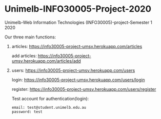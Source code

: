 # Unimelb-INFO30005-Project-2020
Unimelb-Web Information Technologies (INFO30005)-project-Semester 1 2020

Our three main functions:
1.  articles: https://info30005-project-umsv.herokuapp.com/articles

    add articles: https://info30005-project-umsv.herokuapp.com/articles/add

2.  users: https://info30005-project-umsv.herokuapp.com/users

    login: https://info30005-project-umsv.herokuapp.com/users/login
    
    register: https://info30005-project-umsv.herokuapp.com/users/register
    
    Test account for authentication(login):
        
        email: test@student.unimelb.edu.au
        password: test
